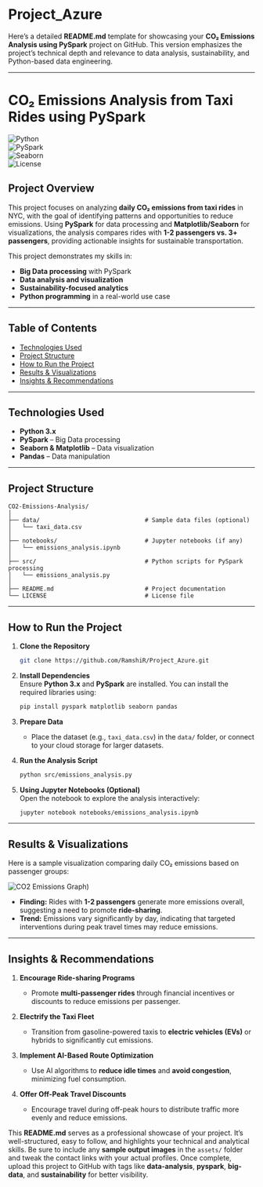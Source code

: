 # Project_Azure

Here’s a detailed **README.md** template for showcasing your **CO₂ Emissions Analysis using PySpark** project on GitHub. This version emphasizes the project’s technical depth and relevance to data analysis, sustainability, and Python-based data engineering.

---

# **CO₂ Emissions Analysis from Taxi Rides using PySpark**  

![Python](https://img.shields.io/badge/Python-3.x-blue.svg)  
![PySpark](https://img.shields.io/badge/PySpark-2.x-brightgreen.svg)  
![Seaborn](https://img.shields.io/badge/Seaborn-0.11.x-yellow.svg)  
![License](https://img.shields.io/badge/License-MIT-lightgrey.svg)  

## **Project Overview**  
This project focuses on analyzing **daily CO₂ emissions from taxi rides** in NYC, with the goal of identifying patterns and opportunities to reduce emissions. Using **PySpark** for data processing and **Matplotlib/Seaborn** for visualizations, the analysis compares rides with **1-2 passengers vs. 3+ passengers**, providing actionable insights for sustainable transportation.  

This project demonstrates my skills in:
- **Big Data processing** with PySpark
- **Data analysis and visualization**
- **Sustainability-focused analytics**
- **Python programming** in a real-world use case

---

## **Table of Contents**
- [Technologies Used](#technologies-used)  
- [Project Structure](#project-structure)  
- [How to Run the Project](#how-to-run-the-project)  
- [Results & Visualizations](#results--visualizations)  
- [Insights & Recommendations](#insights--recommendations)  
 

---

## **Technologies Used**  
- **Python 3.x**  
- **PySpark** – Big Data processing  
- **Seaborn & Matplotlib** – Data visualization  
- **Pandas** – Data manipulation  


---

## **Project Structure**  
```
CO2-Emissions-Analysis/
│
├── data/                              # Sample data files (optional)
│   └── taxi_data.csv
│
├── notebooks/                         # Jupyter notebooks (if any)
│   └── emissions_analysis.ipynb
│
├── src/                               # Python scripts for PySpark processing
│   └── emissions_analysis.py
│
├── README.md                          # Project documentation
└── LICENSE                            # License file
```

---

## **How to Run the Project**

1. **Clone the Repository**  
   ```bash
   git clone https://github.com/RamshiR/Project_Azure.git
   ```

2. **Install Dependencies**  
   Ensure **Python 3.x** and **PySpark** are installed. You can install the required libraries using:
   ```bash
   pip install pyspark matplotlib seaborn pandas
   ```

3. **Prepare Data**  
   - Place the dataset (e.g., `taxi_data.csv`) in the `data/` folder, or connect to your cloud storage for larger datasets.

4. **Run the Analysis Script**  
   ```bash
   python src/emissions_analysis.py
   ```

5. **Using Jupyter Notebooks (Optional)**  
   Open the notebook to explore the analysis interactively:
   ```bash
   jupyter notebook notebooks/emissions_analysis.ipynb
   ```

---

## **Results & Visualizations**

Here is a sample visualization comparing daily CO₂ emissions based on passenger groups:  

![CO2 Emissions Graph)](https://github.com/user-attachments/assets/d2dd67db-6774-4372-bc15-de5896887360)



- **Finding:** Rides with **1-2 passengers** generate more emissions overall, suggesting a need to promote **ride-sharing**.  
- **Trend:** Emissions vary significantly by day, indicating that targeted interventions during peak travel times may reduce emissions.  

---

## **Insights & Recommendations**

1. **Encourage Ride-sharing Programs**  
   - Promote **multi-passenger rides** through financial incentives or discounts to reduce emissions per passenger.  

2. **Electrify the Taxi Fleet**  
   - Transition from gasoline-powered taxis to **electric vehicles (EVs)** or hybrids to significantly cut emissions.  

3. **Implement AI-Based Route Optimization**  
   - Use AI algorithms to **reduce idle times** and **avoid congestion**, minimizing fuel consumption.  

4. **Offer Off-Peak Travel Discounts**  
   - Encourage travel during off-peak hours to distribute traffic more evenly and reduce emissions.  


This **README.md** serves as a professional showcase of your project. It’s well-structured, easy to follow, and highlights your technical and analytical skills. Be sure to include any **sample output images** in the `assets/` folder and tweak the contact links with your actual profiles. Once complete, upload this project to GitHub with tags like **data-analysis**, **pyspark**, **big-data**, and **sustainability** for better visibility.
